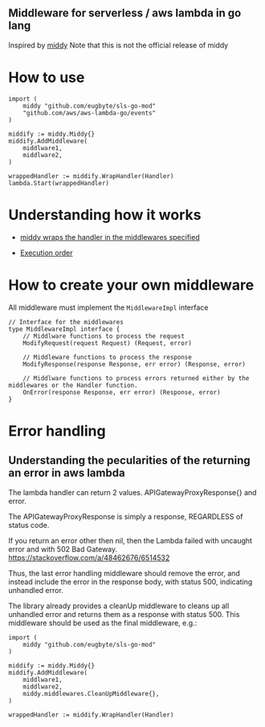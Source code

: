 ## Middleware for serverless / aws lambda in go lang
Inspired by [middy](https://github.com/middyjs/middy)
Note that this is not the official release of middy

# How to use
```
import (
	middy "github.com/eugbyte/sls-go-mod"
	"github.com/aws/aws-lambda-go/events"
)

middify := middy.Middy{}
middify.AddMiddleware(
    middlware1,
    middlware2,
)

wrappedHandler := middify.WrapHandler(Handler)
lambda.Start(wrappedHandler)
```

# Understanding how it works
* [middy wraps the handler in the middlewares specified](https://github.com/middyjs/middy#how-it-works)

* [Execution order](https://github.com/middyjs/middy#execution-order)

# How to create your own middleware
All middleware must implement the `MiddlewareImpl` interface
```
// Interface for the middlewares
type MiddlewareImpl interface {
	// Middlware functions to process the request
	ModifyRequest(request Request) (Request, error)

	// Middleware functions to process the response
	ModifyResponse(response Response, err error) (Response, error)

	// Middlware functions to process errors returned either by the middlewares or the Handler function.
	OnError(response Response, err error) (Response, error)
}
```

# Error handling
## Understanding the pecularities of the returning an error in aws lambda
The lambda handler can return 2 values. APIGatewayProxyResponse{} and error.

The APIGatewayProxyResponse is simply a response, REGARDLESS of status code.

If you return an error other then nil, then the Lambda failed with uncaught error and with 502 Bad Gateway. https://stackoverflow.com/a/48462676/6514532

Thus, the last error handling middleware should remove the error, and instead include the error in the response body, with status 500, indicating unhandled error.

The library already provides a cleanUp middleware to cleans up all unhandled error and returns them as a response with status 500. This middleware should be used as the final middleware, e.g.:
```
import (
	middy "github.com/eugbyte/sls-go-mod"
)

middify := middy.Middy{}
middify.AddMiddleware(
    middlware1,
    middlware2,
    middy.middlewares.CleanUpMiddleware{},
)

wrappedHandler := middify.WrapHandler(Handler)
```
